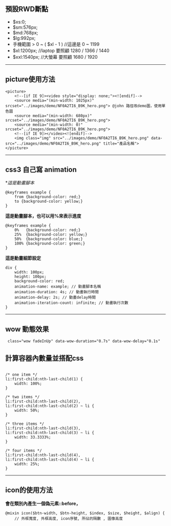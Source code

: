 ## 預設RWD斷點
- $xs:0;
- $sm:576px;
- $md:768px;
- $lg:992px; 
- 手機範圍 > 0 ~ ( $xl - 1 ) //這邊是 0 ~ 1199 
- $xl:1200px; //laptop 要照顧 1280 / 1366 / 1440
- $xxl:1540px; //大螢幕 要照顧 1680 / 1920

---

## picture使用方法 
```
<picture> 
    <!--[if IE 9]><video style="display: none;"><![endif]-->
    <source media="(min-width: 1025px)" srcset="../images/demo/NF0A2TI6_B9K_hero.png"> @john 路徑改demo圖，使用單色圖
    <source media="(min-width: 680px)" srcset="../images/demo/NF0A2TI6_B9K_hero.png">
    <source media="(min-width: 0)" srcset="../images/demo/NF0A2TI6_B9K_hero.png">
    <!--[if IE 9]></video><![endif]-->
    <img class="img" src="../images/demo/NF0A2TI6_B9K_hero.png" data-src="../images/demo/NF0A2TI6_B9K_hero.png" title="產品名稱">
</picture>
```
---

## css3 自己寫 animation

**這是動畫腳本*
```
@keyframes example {
    from {background-color: red;}
    to {background-color: yellow;}
}
```
**這是動畫腳本，也可以用%來表示進度**
```
@keyframes example {
    0%   {background-color: red;}
    25%  {background-color: yellow;}
    50%  {background-color: blue;}
    100% {background-color: green;}
}
```

**這是動畫細節設定**
```
div {
    width: 100px;
    height: 100px;
    background-color: red;
    animation-name: example; // 動畫腳本名稱
    animation-duration: 4s; // 動畫執行時間
    animation-delay: 2s; // 動畫delay時間
    animation-iteration-count: infinite; // 動畫執行次數
}
```
---

## wow 動態效果
```
 class="wow fadeInUp" data-wow-duration="0.7s" data-wow-delay="0.1s"
```

## 計算容器內數量並搭配css 
```

/* one item */
li:first-child:nth-last-child(1) {
	width: 100%;
}

/* two items */
li:first-child:nth-last-child(2),
li:first-child:nth-last-child(2) ~ li {
	width: 50%;
}

/* three items */
li:first-child:nth-last-child(3),
li:first-child:nth-last-child(3) ~ li {
	width: 33.3333%;
}

/* four items */
li:first-child:nth-last-child(4),
li:first-child:nth-last-child(4) ~ li {
	width: 25%;
}
```
---


## icon的使用方法
**會在類別內產生一個偽元素::before，**
```
@mixin icon($btn-width, $btn-height, $index, $size, $height, $align) {
    // 外框寬度, 外框高度, icon序號, 所佔的隔數 , 圖像高度
```